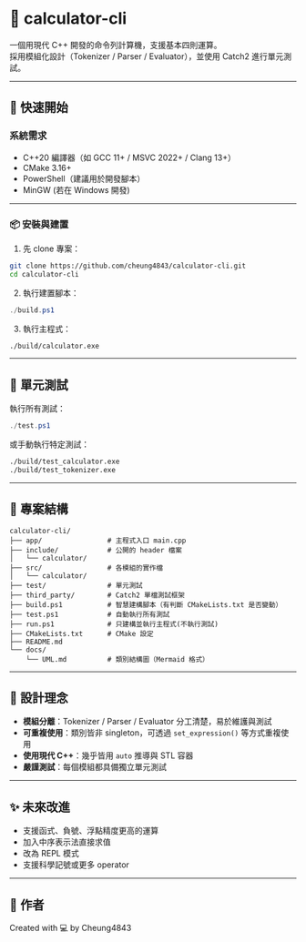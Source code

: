 # 🧮 calculator-cli

一個用現代 C++ 開發的命令列計算機，支援基本四則運算。  
採用模組化設計（Tokenizer / Parser / Evaluator），並使用 Catch2 進行單元測試。

---

## 🚀 快速開始

### 系統需求

- C++20 編譯器（如 GCC 11+ / MSVC 2022+ / Clang 13+）
- CMake 3.16+
- PowerShell（建議用於開發腳本）
- MinGW (若在 Windows 開發)

---

### 📦 安裝與建置

1. 先 clone 專案：

```bash
git clone https://github.com/cheung4843/calculator-cli.git
cd calculator-cli
```

2. 執行建置腳本：

```powershell
./build.ps1
```

3. 執行主程式：

```bash
./build/calculator.exe
```

---

## 🧪 單元測試

執行所有測試：

```powershell
./test.ps1
```

或手動執行特定測試：

```bash
./build/test_calculator.exe
./build/test_tokenizer.exe
```

---

## 📁 專案結構

```
calculator-cli/
├── app/                # 主程式入口 main.cpp
├── include/            # 公開的 header 檔案
│   └── calculator/
├── src/                # 各模組的實作檔
│   └── calculator/
├── test/               # 單元測試
├── third_party/        # Catch2 單檔測試框架
├── build.ps1           # 智慧建構腳本（有判斷 CMakeLists.txt 是否變動）
├── test.ps1            # 自動執行所有測試
├── run.ps1             # 只建構並執行主程式(不執行測試)
├── CMakeLists.txt      # CMake 設定
├── README.md
└── docs/
    └── UML.md          # 類別結構圖（Mermaid 格式）
```

---

## 📐 設計理念

- **模組分離**：Tokenizer / Parser / Evaluator 分工清楚，易於維護與測試
- **可重複使用**：類別皆非 singleton，可透過 `set_expression()` 等方式重複使用
- **使用現代 C++**：幾乎皆用 `auto` 推導與 STL 容器
- **嚴謹測試**：每個模組都具備獨立單元測試

---

## ✨ 未來改進

- 支援函式、負號、浮點精度更高的運算
- 加入中序表示法直接求值
- 改為 REPL 模式
- 支援科學記號或更多 operator

---

## 🙌 作者

Created with 💻 by Cheung4843
